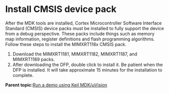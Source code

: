 # Install CMSIS device pack 

After the MDK tools are installed, Cortex Microcontroller Software Interface Standard \(CMSIS\) device packs must be installed to fully support the device from a debug perspective. These packs include things such as memory map information, register definitions and flash programming algorithms. Follow these steps to install the MIMXRT118x CMSIS pack.

1.  Download the MIMXRT1181, MIMXRT1182, MIMXRT1187, and MIMXRT1189 packs.
2.  After downloading the DFP, double click to install it. Be patient when the DFP is installed. It will take approximate 15 minutes for the installation to complete.

**Parent topic:**[Run a demo using Keil MDK/μVision](../topics/run_a_demo_using_keil_mdk_vision.md)

